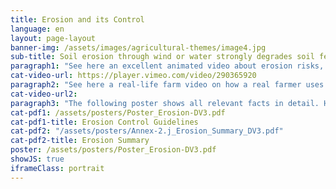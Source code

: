```yaml
---
title: Erosion and its Control
language: en
layout: page-layout
banner-img: /assets/images/agricultural-themes/image4.jpg
sub-title: Soil erosion through wind or water strongly degrades soil fertility and thus the soil’s value. Learn here what one can do about it.
paragraph1: "See here an excellent animated video about erosion risks, problems and how to control wind and water erosion."
cat-video-url: https://player.vimeo.com/video/290365920
paragraph2: "See here a real-life farm video on how a real farmer uses cover crops and mulch management to control erosion."
cat-video-url2:
paragraph3: "The following poster shows all relevant facts in detail. Have a look at it:"
cat-pdf1: /assets/posters/Poster_Erosion-DV3.pdf
cat-pdf1-title: Erosion Control Guidelines
cat-pdf2: "/assets/posters/Annex-2.j_Erosion_Summary_DV3.pdf"
cat-pdf2-title: Erosion Summary
poster: /assets/posters/Poster_Erosion-DV3.pdf
showJS: true
iframeClass: portrait
---
```

